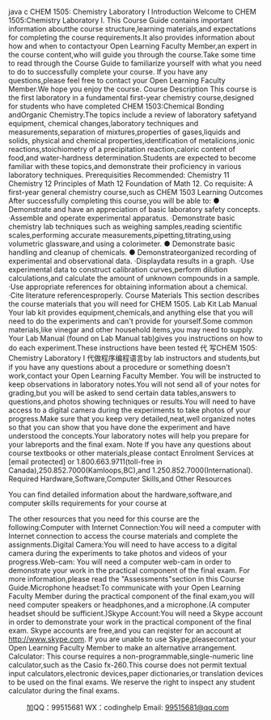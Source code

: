 java c
CHEM   1505: Chemistry   Laboratory   I
Introduction
Welcome   to    CHEM    1505:Chemistry   Laboratory   l.
This    Course    Guide    contains    important    information      aboutthe      course      structure,learning      materials,and      expectations    for completing   the   course   requirements.It   also   provides   information   about   how   and   when   to   contactyour   Open   Learning   Faculty   Member,an   expert   in   the   course   content,who   will   guide   you   through   the   course.Take   some   time   to   read   through   the   Course      Guide   to   familiarize   yourself   with   what   you   need   to   do   to   successfully   complete   your   course.
If   you   have   any   questions,please   feel   free   to   contact   your   Open   Learning   Faculty   Member.We   hope   you   enjoy   the   course.
Course      Description
This   course   is   the   first   laboratory   in   a   fundamental   first-year   chemistry   course,designed   for   students   who   have   completed   CHEM    1503:Chemical Bonding andOrganic Chemistry.The   topics    include a review of   laboratory   safetyand   equipment, chemical    changes,laboratory techniques and measurements,separation of mixtures,properties of gases,liquids and solids, physical and chemical properties,identification of metalicions,ionic reactions,stoichiometry of a precipitation reaction,caloric content of food,and water-hardness determination.Students are expected to become familiar with   these   topics,and   demonstrate   their proficiency   in various   laboratory   techniques.
Prerequisities
Recommended:
Chemistry   11
Chemistry   12
Principles of Math   12
Foundation   of   Math   12.
Co   requisite:
A first-year general chemistry   course,such   as CHEM   1503
Learning   Outcomes
After successfully completing   this   course,you will   be   able   to:
● Demonstrate and have   an   appreciation   of   basic   laboratory   safety   concepts.   ·Assemble   and   operate   experimental   apparatus.
·Demonstrate basic chemistry   lab techniques   such as weighing   samples,reading   scientific   scales,performing   accurate   measurements,pipetting,titrating,using   volumetric   glassware,and   using   a   colorimeter.
● Demonstrate basic   handling   and   cleanup   of   chemicals.
● Demonstrateorganized recording of   experimental   and   observational   data.   ·Displaydata   results   in   a   graph.
·Use experimental data to construct calibration curves,perform   dilution   calculations,and   calculate   the amount   of   unknown   compounds   in   a   sample.
·Use   appropriate   references   for   obtaining   information   about   a   chemical.   ·Cite   literature   referencesproperly.
Course   Materials
This section describes   the   course materials   that   you will   need   for   CHEM   1505.
Lab   Kit   Lab   Manual
Your lab kit provides equipment,chemicals,and anything else that   you will   need   to   do   the   experiments   and   can't   provide   for   yourself.Some common materials,like vinegar and other   household   items,you   may   need   to   supply.
Your Lab Manual   (found on Lab Manual tab)gives you instructions on   how   to   do   each   experiment.These   instructions   have   been   tested 代 写CHEM 1505: Chemistry Laboratory I
代做程序编程语言by lab instructors and students,but   if   you have   any   questions   about   a   procedure   or   something   doesn't   work,contact   your   Open Learning   Faculty   Member.
You will be instructed to keep observations in   laboratory notes.You   will   not   send   all   of   your   notes   for   grading,but   you   will   be   asked to send certain data tables,answers to   questions,and photos   showing   techniques   or   results.You will   need   to   have   access   to a digital camera during the experiments to   take   photos   of   your   progress.Make   sure   that   you   keep   very   detailed,neat,well   organized notes so that you can show   that you   have   done   the   experiment   and   have   understood   the   concepts.Your   laboratory   notes will help you prepare   for   your   labreports   and   the   final   exam.
Note
lf you have any questions about course textbooks or   other materials,please   contact   Enrolment   Services   at   [email   protected]   or   1.800.663.9711(toll-free   in   Canada),250.852.7000(Kamloops,BC),and   1.250.852.7000(International).
Required                            Hardware,Software,Computer                              Skills,and                              Other                              Resources


You can find detailed information about the hardware,software,and   computer   skills   requirements   for   your   course   at   

The   other   resources   that   you   need   for   this   course   are   the   following:Computer   with   Internet   Connection:You   will   need   a   computer   with   Internet   connection   to   access   the   course   materials   and   complete   the   assignments.Digital   Camera:You   will   need   to   have   access   to   a   digital   camera   during   the   experiments   to   take   photos   and   videos   of   your   progress.Web-cam:   You   will   need   a   computer   web-cam   in   order   to   demonstrate   your   work   in   the   practical   component   of   the   final   exam.   For    more    information,please    read    the    "Assessments"section      in    this    Course      Guide.Microphone      headset:To   communicate   with   your   Open   Learning   Faculty   Member   during   the   practical   component   of   the   final   exam,you   will   need   computer   speakers   or   headphones,and   a   microphone.(A   computer   headset   should   be   sufficient.)Skype      Account:You   will   need   a   Skype   account   in   order   to   demonstrate   your   work   in   the   practical   component   of   the   final   exam.   Skype   accounts   are free,and   you   can   reqister for   an   account   at   http://www.skype.com.         If   you   are    unable   to   use   Skype,pleasecontact   your   Open   Learning   Faculty   Member   to   make   an   alternative   arrangement.
Calculator:   This   course   requires   a   non-programmable,single-numeric   line   calculator,such   as   the   Casio   fx-260.This   course   does   not   permit   textual   input   calculators,electronic   devices,paper   dictionaries,or   translation   devices   to   be   used   on   the   final   exams.      We   reserve   the   right   to   inspect   any   student   calculator   during   the   final   exams.





         
加QQ：99515681  WX：codinghelp  Email: 99515681@qq.com
